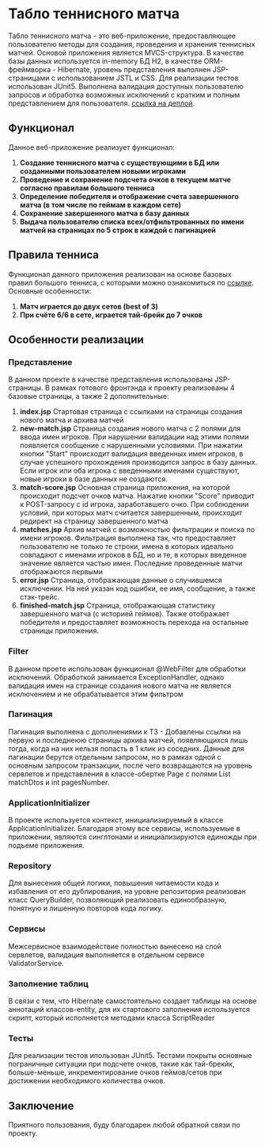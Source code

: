 # Табло теннисного матча

Табло теннисного матча - это веб-приложение, предоставляющее пользователю методы для создания, проведения и хранения теннисных матчей. Основой приложения является MVCS-структура.
В качестве базы данных используется in-memory БД H2, в качестве ORM-фреймворка - Hibernate, уровень представления выполнен JSP-страницами с использованием JSTL и CSS. Для реализации тестов использован JUnit5. Выполнена
валидация доступных пользователю запросов и обработка возможных исключений с кратким и полным представлением для пользователя.
[ссылка на деплой](http://109.120.139.74:8080/). 

## Функционал

Данное веб-приложение реализует функционал:

1. **Создание теннисного матча с существующими в БД или созданными пользователем новыми игроками**
2. **Проведение и сохранение подсчета очков в текущем матче согласно правилам большого тенниса**
3. **Определение победителя и отображение счета завершенного матча (в том числе по геймам в каждом сете)**
4. **Сохранение завершенного матча в базу данных**
5. **Выдача пользователю списка всех/отфильтрованных по имени матчей на страницах по 5 строк в каждой с пагинацией**

## Правила тенниса

Функционал данного приложения реализован на основе базовых правил большого тенниса, с которыми можно ознакомиться
по [ссылке](https://www.gotennis.ru/read/world_of_tennis/pravila.html). Основные особенности:
1. **Матч играется до двух сетов (best of 3)**
2. **При счёте 6/6 в сете, играется тай-брейк до 7 очков**
   
## Особенности реализации

### Представление
В данном проекте в качестве представления использованы JSP-страницы.
В рамках готового фронтэнда к проекту реализованы 4 базовые страницы, а также 2 дополнительные:
1. **index.jsp**
Стартовая страница с ссылками на страницы создания нового матча и архива матчей
2. **new-match.jsp**
Страница создания нового матча с 2 полями для ввода имен игроков. При нарушении валидации над этими полями появляется сообщение 
с нарушенными условиями. При нажатии кнопки "Start" происходит валидация введенных имен игроков, в случае успешного прохождения производится
запрос в базу данных. Если игрок или оба игрока с введенными именами существуют, новые игроки в базе данных не создаются.
3. **match-score.jsp**
Основная страница приложения, на которой происходит подсчет очков матча. Нажатие кнопки "Score" приводит к POST-запросу с id игрока, заработавшего очко.
При соблюдении условий, при которых матч считается завершенным, происходит редирект на страницу завершенного матча
4. **matches.jsp**
Архив матчей с возможностью фильтрации и поиска по имени игроков. Фильтрация выполнена так, что предоставляет пользователю не только те строки, имена в которых идеально
совпадают с именами игроков в БД, но и те, в которых введенное значение является частью имен. Последние проведенные матчи отображаются первыми
5. **error.jsp**
Страница, отображающая данные о случившемся исключении. На ней указан код ошибки, ее имя, сообщение, а также стэк-трейс.   
6. **finished-match.jsp**
Страница, отображающая статистику завершенного матча (с историей геймов). Также отображает победителя и предоставляет возможность перехода на остальные страницы приложения.

### Filter

В данном проете использован функционал @WebFilter для обработки исключений. Обработкой занимается ExceptionHandler, однако валидация имен на странице создания нового матча не является исключением и не обрабатывается этим фильтром

### Пагинация

Пагинация выполнена с дополнениями к ТЗ - Добавлены ссылки на первую и последнеюю страницы архива матчей, появляющихся лишь тогда, когда на них нельзя попасть в 1 клик из соседних.
Данные для пагинации берутся отдельным запросом, но в рамках одной с основным запросом транзакции, после чего возвращаются на уровень сервлетов и представления в классе-обертке Page с полями 
List<MatchDto> matchDtos и int pagesNumber.

### ApplicationInitializer

В проекте используется контекст, инициализируемый в классе ApplicationInitializer. Благодаря этому все сервисы, используемые в приложении, являются синглтонами и инициализируются единожды при подъеме приложения.

### Repository

Для вынесения общей логики, повышения читаемости кода и избавления от его дублирования, на уровне репозитория реализован класс QueryBuilder, позволяющий реализовать единообразную, понятную и лишенную повторов кода логику.

### Сервисы

Межсервисное взаимодействие полностью вынесено на слой сервлетов, валидация выполняется в отдельном сервисе ValidatorService.

### Заполнение таблиц

В связи с тем, что Hibernate самостоятельно создает таблицы на основе аннотаций классов-entity, для их стартового заполнения используется скрипт, который исполняется методами класса ScriptReader

### Тесты

Для реализации тестов ипользован JUnit5. Тестами покрыты основные пограничные ситуации при подсчете очков, такие как тай-брекйк, больше-меньше, инкрементирование очков геймов/сетов при достижении необходимого количества очков.

## Заключение

Приятного пользования, буду благодарен любой обратной связи по проекту.
